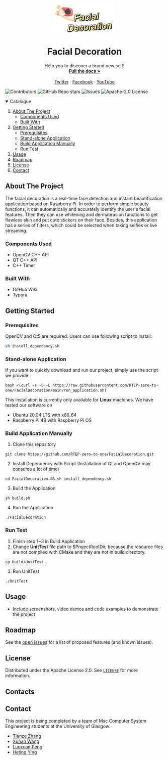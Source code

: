 <br />

<div align="center">


<img src="assets/logo.jpg" alt="logo" width="200" div al ign=center />

</div>

  <h1 align="center">Facial Decoration</h1>

  <p align="center">
    Help you to discover a brand new self!
    <br />
      <a href="https://github.com/RTEP-zero-to-one/FacialDecoration/wiki"><strong>Full the docs »</strong></a>
    <br />
    <br />
    <a href="https://twitter.com/FacialDecorati1">Twitter</a> 
    ·
    <a href="https://www.facebook.com/profile.php?id=100075055657851">Facebook</a>
    ·
    <a href="https://www.youtube.com/watch?v=ueI9GLqnioI">YouTube</a>
  </p>






</p>

![Contributors](https://img.shields.io/github/contributors/RTEP-zero-to-one/FacialDecorationTracing?style=for-the-badge)
![GitHub Repo stars](https://img.shields.io/github/stars/RTEP-zero-to-one/FacialDecorationTracing?style=for-the-badge)
![Issues](https://img.shields.io/github/issues-raw/RTEP-zero-to-one/FacialDecorationTracing?style=for-the-badge)
![Apache-2.0 License](https://img.shields.io/badge/LICENSE-Apache--2.0-yellowgreen?style=for-the-badge)



<details open="open">
  <summary>Catalogue</summary>
  <ol>
    <li>
      <a href="#about-the-project">About The Project</a>
      <ul>
        <li><a href="#components-used">Components Used</a></li>
        <li><a href="#built-with">Built With</a></li>
      </ul>
    </li>
    <li>
      <a href="#getting-started">Getting Started</a>
      <ul>
        <li><a href="#prerequisites">Prerequisites</a></li>
        <li><a href="#stand-alone-application">Stand-alone Application</a></li>
        <li><a href="#build-application-manually">Build Application Manually</a></li>
        <li><a href="#run-test">Run Test</a></li>
      </ul>
    </li>
    <li><a href="#usage">Usage</a></li>
    <li><a href="#roadmap">Roadmap</a></li>
    <li><a href="#license">License</a></li>
    <li><a href="#contact">Contact</a></li>
  </ol>
</details>





## About The Project

The facial decoration is a real-time face detection and instant beautification application based on Raspberry Pi.
In order to perform simple beauty functions, it can automatically and accurately identify the user's facial features. Then they can use whitening and dermabrasion functions to get flawless skin and put cute stickers on their face. Besides, this application has a series of filters, which could be selected when taking selfies or live streaming.

### Components Used

* OpenCV C++ API
* QT C++ API
* C++ Timer
### Built With

* GitHub Wiki
* Typora



## Getting Started


### Prerequisites

OpenCV and Qt5 are required. Users can use following script to install:

  ```sh
  sh install_dependency.sh
  ```

### Stand-alone Application

If you want to quickly download and run our project, simply use the script we provide:.
```
bash <(curl -s -S -L https://raw.githubusercontent.com/RTEP-zero-to-one/FacialDecoration/main/run_application.sh)
```

This installation is currently only available for **Linux** machines. We have tested our software on

- Ubuntu 20.04 LTS with x86_64
- Raspberry Pi 4B with Raspberry Pi OS

### Build Application Manually
1. Clone this repository
```
git clone https://github.com/RTEP-zero-to-one/FacialDecoration.git
```
2. Install Dependency with Script (Installation of Qt and OpenCV may consume a lot of time)
```
cd FacialDecoration && sh install_dependency.sh
```
3. Build the Application
```
sh build.sh
```
4. Run the Application
```
./FacialDecoration
```

### Run Test
1. Finish step 1~3 in Build Application
2. Change **UnitTest** file path to $ProjectRootDir, because the resource files are not compiled with CMake and they are not in build directory.
```
cp build/UnitTest .
```
3. Run UnitTest
```
./UnitTest
```



## Usage

* Include screenshots, video demos and code examples to demonstrate the project



## Roadmap

See the [open issues](https://github.com/RTEP-zero-to-one/FacialDecorationTracing/issues) for a list of proposed features (and known issues).



## License

Distributed under the Apache License 2.0. See [`LICENSE`](https://github.com/RTEP-zero-to-one/FacialDecorationTracing/blob/dev/LICENSE) for more information.



## Contacts

## Contact

This project is being completed by a team of Msc Computer System Engineering students at the University of Glasgow:

* [Tianze Zhang](https://github.com/ZTZWILL) 
* [Xunan Wang](https://github.com/SheenaWang11)
* [Luoxuan Peng](https://github.com/Xxxuan11)
* [Heting Ying](https://github.com/XeonHis)
